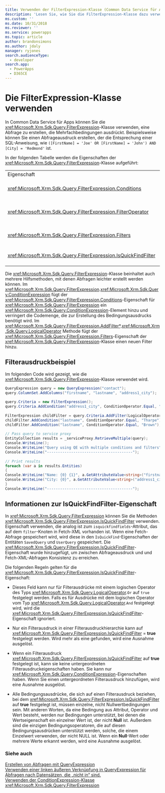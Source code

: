 ```yaml
---
title: Verwenden der FilterExpression-Klasse (Common Data Service für Apps) | Microsoft Docs
description: 'Lesen Sie, wie Sie die FilterExpression-Klasse dazu verwenden, eine Abfrage zu erstellen, die Mehrfachbedingungen ausdrückt'
ms.custom: ''
ms.date: 10/31/2018
ms.reviewer: ''
ms.service: powerapps
ms.topic: article
author: brandonsimons
ms.author: jdaly
manager: ryjones
search.audienceType:
  - developer
search.app:
  - PowerApps
  - D365CE
---
```

# <a name="use-the-filterexpression-class"></a>Die FilterExpression-Klasse verwenden

In Common Data Service für Apps können Sie die <xref:Microsoft.Xrm.Sdk.Query.FilterExpression>-Klasse verwenden, eine Abfrage zu erstellen, die Mehrfachbedingungen ausdrückt. Beispielsweise können Sie einen Abfrageausdruck erstellen, der die Entsprechung einer SQL-Anweisung, wie `([FirstName] = 'Joe' OR [FirstName] = 'John') AND [City] = 'Redmond'` ist.  
  
 In der folgenden Tabelle werden die Eigenschaften der <xref:Microsoft.Xrm.Sdk.Query.FilterExpression>-Klasse aufgeführt:  
  
|||  
|-|-|  
|Eigenschaft|Beschreibung|  
|<xref:Microsoft.Xrm.Sdk.Query.FilterExpression.Conditions>|Ruft Bedingungsausdrücke ab oder legt sie fest, die Attribute, Zustandsoperatoren und Attributwerte enthalten.|  
|<xref:Microsoft.Xrm.Sdk.Query.FilterExpression.FilterOperator>|Ruft logische `AND/OR`-Filteroperatoren ab oder legt sie fest. Dies wird mit der <xref:Microsoft.Xrm.Sdk.Query.LogicalOperator>-Enumeration festgelegt.|  
|<xref:Microsoft.Xrm.Sdk.Query.FilterExpression.Filters>|Ruft eine Hierarchie von Bedingung und logischen Filterausdrücken ab oder legt diese fest, die die Ergebnisse der Abfrage filtern.|  
|<xref:Microsoft.Xrm.Sdk.Query.FilterExpression.IsQuickFindFilter>|Ruft einen Wert ab oder legt diesen fest, der angibt, ob der Ausdruck Teil einer Schnellsuchabfrage ist.|  
  
 Die <xref:Microsoft.Xrm.Sdk.Query.FilterExpression>-Klasse beinhaltet auch mehrere Hilfsmethoden, mit denen Abfragen leichter erstellt werden können. Im <xref:Microsoft.Xrm.Sdk.Query.FilterExpression>.<xref:Microsoft.Xrm.Sdk.Query.ConditionExpression> fügt der <xref:Microsoft.Xrm.Sdk.Query.FilterExpression.Conditions>-Eigenschaft für <xref:Microsoft.Xrm.Sdk.Query.FilterExpression> ein <xref:Microsoft.Xrm.Sdk.Query.ConditionExpression>-Element hinzu und verringert die Codemenge, die zur Erstellung des Bedingungsausdrucks benötigt wird. Im <xref:Microsoft.Xrm.Sdk.Query.FilterExpression.AddFilter*>.<xref:Microsoft.Xrm.Sdk.Query.LogicalOperator> Methode fügt der <xref:Microsoft.Xrm.Sdk.Query.FilterExpression.Filters>-Eigenschaft der <xref:Microsoft.Xrm.Sdk.Query.FilterExpression>-Klasse einen neuen Filter hinzu.  
  
<a name="example"></a>   

## <a name="filter-expression-example"></a>Filterausdruckbeispiel  

 Im folgenden Code wird gezeigt, wie die <xref:Microsoft.Xrm.Sdk.Query.FilterExpression>-Klasse verwendet wird.  
  
```csharp  
QueryExpression query = new QueryExpression("contact");   
query.ColumnSet.AddColumns("firstname", "lastname", "address1_city");   
  
query.Criteria = new FilterExpression();   
query.Criteria.AddCondition("address1_city", ConditionOperator.Equal, "Redmond");   
  
FilterExpression childFilter = query.Criteria.AddFilter(LogicalOperator.Or);   
childFilter.AddCondition("lastname", ConditionOperator.Equal, "Tharpe");   
childFilter.AddCondition("lastname", ConditionOperator.Equal, "Brown");   
  
// Pass query to service proxy   
EntityCollection results = _serviceProxy.RetrieveMultiple(query);   
Console.WriteLine();   
Console.WriteLine("Query using QE with multiple conditions and filters");   
Console.WriteLine("---------------------------------------");   
  
// Print results   
foreach (var a in results.Entities)   
{   
Console.WriteLine("Name: {0} {1}", a.GetAttributeValue<string>("firstname"), a.GetAttributeValue<string>("lastname"));   
Console.WriteLine("City: {0}", a.GetAttributeValue<string>("address1_city"));   
}   
Console.WriteLine("---------------------------------------");  
```  
  
<a name="quickfindfilter"></a> 
  
## <a name="about-the-isquickfindfilter-property"></a>Informationen zur IsQuickFindFilter-Eigenschaft  

 In <xref:Microsoft.Xrm.Sdk.Query.FilterExpression> können Sie die Methoden <xref:Microsoft.Xrm.Sdk.Query.FilterExpression.IsQuickFindFilter> verwenden. Eigenschaft verwenden, die analog ist zum `isquickfindfields`-Attribut, das auf dem `filter`-Knoten in Fetch-XML vorhanden ist. Wenn eine Fetch-Abfrage gespeichert wird, wird diese in den `IsQuickFind`-Eigenschaften der Entitäten `SavedQuery` und `UserQuery` gespeichert. Die <xref:Microsoft.Xrm.Sdk.Query.FilterExpression.IsQuickFindFilter>-Eigenschaft wurde hinzugefügt, um zwischen Abfrageausdruck und und Fetch-XML-Abfragen Konsistenz zu erreichen.  
  
 Die folgenden Regeln gelten für die <xref:Microsoft.Xrm.Sdk.Query.FilterExpression.IsQuickFindFilter>-Eigenschaft:  
  
-   Dieses Feld kann nur für Filterausdrücke mit einem logischen Operator des Typs <xref:Microsoft.Xrm.Sdk.Query.LogicalOperator>.`Or` auf `true` festgelegt werden. Falls es für Ausdrücke mit dem logischen Operator vom Typ <xref:Microsoft.Xrm.Sdk.Query.LogicalOperator>.`And` festgelegt wird, wird die <xref:Microsoft.Xrm.Sdk.Query.FilterExpression.IsQuickFindFilter>-Eigenschaft ignoriert.  
  
-   Nur ein Filterausdruck in einer Filterausdruckhierarchie kann auf <xref:Microsoft.Xrm.Sdk.Query.FilterExpression.IsQuickFindFilter> = **true** festgelegt werden. Wird mehr als eine gefunden, wird eine Ausnahme ausgelöst.  
  
-   Wenn ein Filterausdruck <xref:Microsoft.Xrm.Sdk.Query.FilterExpression.IsQuickFindFilter> auf **true** festgelegt ist, kann sie keine untergeordneten Filterausdruckeigenschaften haben. Sie kann nur <xref:Microsoft.Xrm.Sdk.Query.ConditionExpression>-Eigenschaften haben. Wenn Sie einen untergeordneten Filterausdruck hinzufügen, wird eine Ausnahme ausgelöst.  
  
-   Alle Bedingungsausdrücke, die sich auf einen Filterausdruck beziehen, bei dem <xref:Microsoft.Xrm.Sdk.Query.FilterExpression.IsQuickFindFilter> auf **true** festgelegt ist, müssen einzelne, nicht Nullwertbedingungen sein. Mit anderen Worten, da eine Bedingung aus Attribut, Operator und Wert besteht, werden nur Bedingungen unterstützt, bei denen die Wertseigenschaft ein einzelner Wert ist, der nicht **Null** ist. Außerdem sind die einzigen Bedingungsoperatoren, die auf diesen Bedingungsausdrücken unterstützt werden, solche, die einem Einzelwert verwenden, der nicht NULL ist. Wenn ein **Null**-Wert oder mehrere Werte erkannt werden, wird eine Ausnahme ausgelöst.  
  
### <a name="see-also"></a>Siehe auch  

 [Erstellen von Abfragen mit QueryExpression](build-queries-with-queryexpression.md)   
 [Verwenden einer linken äußeren Verknüpfung in QueryExpression für Abfragen nach Datensätzen, die „nicht in“ sind.](use-left-outer-join-queryexpression-query-records-not-in.md)   
 [Verwenden der ConditionExpression-Klasse](use-conditionexpression-class.md)   
 <xref:Microsoft.Xrm.Sdk.Query.FilterExpression>